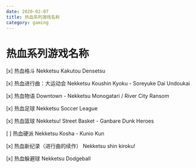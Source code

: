 ```yaml
---
date: 2020-02-07
title: 热血系列游戏名称
category: gaming
---
```

# 热血系列游戏名称

[x] 热血格斗 Nekketsu Kakutou Densetsu

[x] 热血进行曲：大运动会 Nekketsu Koushin Kyoku - Soreyuke Dai Undoukai

[x] 热血物语 Downtown - Nekketsu Monogatari / River City Ransom

[x] 热血足球 Nekketsu Soccer League

[x] 热血篮球 Nekketsu! Street Basket - Ganbare Dunk Heroes

[ ] 热血硬派 Nekketsu Kosha - Kunio Kun

[x] 热血新纪录（进行曲的续作） Nekketsu shin kiroku!

[x] 热血躲避球 Nekketsu Dodgeball

